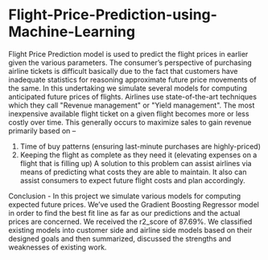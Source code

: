 # Flight-Price-Prediction-using-Machine-Learning

Flight Price Prediction model is used to predict the flight prices in earlier given the various parameters. The consumer’s perspective of purchasing airline tickets 
is difficult basically due to the fact that customers have inadequate statistics for reasoning approximate future price movements of the same. In this undertaking 
we simulate several models for computing anticipated future prices of flights. Airlines use state-of-the-art techniques which they call "Revenue management" 
or "Yield management". The most inexpensive available flight ticket on a given flight becomes more or less costly over time. This generally occurs to maximize 
sales to gain revenue primarily based on – 
1. Time of buy patterns (ensuring last-minute purchases are highly-priced)
2. Keeping the flight as complete as they need it (elevating expenses on a flight that is filling up)
A solution to this problem can assist airlines via means of predicting what costs they are able to maintain. It also can assist consumers to expect future flight costs 
and plan accordingly.


Conclusion - In this project we simulate various models for computing expected future prices. We’ve used the Gradient Boosting Regressor model in order to find the best fit line as far as our predictions and the actual prices are concerned. We received the r2_score of 87.69%. We classified existing models into customer side and airline side models based on their designed goals and then summarized, discussed the strengths and weaknesses of existing work. 
